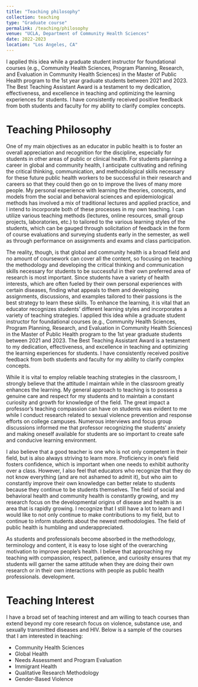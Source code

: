 ```yaml
---
title: "Teaching philosophy"
collection: teaching
type: "Graduate course"
permalink: /teaching/philosophy
venue: "UCLA, Department of Community Health Sciences"
date: 2022-2023
location: "Los Angeles, CA"
---
```

I applied this idea while a graduate student instructor for foundational courses (e.g., Community Health Sciences, Program Planning, Research, and Evaluation in Community Health Sciences) in the Master of Public Health program to the 1st year graduate students between 2021 and 2023. The Best Teaching Assistant Award is a testament to my dedication, effectiveness, and excellence in teaching and optimizing the learning experiences for students. I have consistently received positive feedback from both students and faculty for my ability to clarify complex concepts.


Teaching Philosophy
======
One of my main objectives as an educator in public health is to foster an overall appreciation and recognition for the discipline, especially for students in other areas of public or clinical health. For students planning a career in global and community health, I anticipate cultivating and refining the critical thinking, communication, and methodological skills necessary for these future public health workers to be successful in their research and careers so that they could then go on to improve the lives of many more people.
My personal experience with learning the theories, concepts, and models from the social and behavioral sciences and epidemiological methods has involved a mix of traditional lectures and applied practice, and I intend to incorporate both of these processes in my own teaching. I can utilize various teaching methods (lectures, online resources, small group projects, laboratories, etc.) to tailored to the various learning styles of the students, which can be gauged through solicitation of feedback in the form of course evaluations and surveying students early in the semester, as well as through performance on assignments and exams and class participation. 

The reality, though, is that global and community health is a broad field and no amount of coursework can cover all the content, so focusing on teaching the methodology and developing the critical thinking and communication skills necessary for students to be successful in their own preferred area of research is most important. Since students have a variety of health interests, which are often fueled by their own personal experiences with certain diseases, finding what appeals to them and developing assignments, discussions, and examples tailored to their passions is the best strategy to learn these skills. To enhance the learning, it is vital that an educator recognizes students’ different learning styles and incorporates a variety of teaching strategies. I applied this idea while a graduate student instructor for foundational courses (e.g., Community Health Sciences, Program Planning, Research, and Evaluation in Community Health Sciences) in the Master of Public Health program to the 1st year graduate students between 2021 and 2023. The Best Teaching Assistant Award is a testament to my dedication, effectiveness, and excellence in teaching and optimizing the learning experiences for students. I have consistently received positive feedback from both students and faculty for my ability to clarify complex concepts.

While it is vital to employ reliable teaching strategies in the classroom, I strongly believe that the attitude I maintain while in the classroom greatly enhances the learning. My general approach to teaching is to possess a genuine care and respect for my students and to maintain a constant curiosity and growth for knowledge of the field. The great impact a professor’s teaching compassion can have on students was evident to me while I conduct research related to sexual violence prevention and response efforts on college campuses. Numerous interviews and focus group discussions informed me that professor recognizing the students’ anxiety and making oneself available for students are so important to create safe and conducive learning environment. 

I also believe that a good teacher is one who is not only competent in their field, but is also always striving to learn more. Proficiency in one’s field fosters confidence, which is important when one needs to exhibit authority over a class. However, I also feel that educators who recognize that they do not know everything (and are not ashamed to admit it), but who aim to constantly improve their own knowledge can better relate to students because they continue to be students themselves. The field of social and behavioral health and community health is constantly growing, and my research focus on the developmental origins of disease and health is an area that is rapidly growing. I recognize that I still have a lot to learn and I would like to not only continue to make contributions to my field, but to continue to inform students about the newest methodologies. The field of public health is humbling and underappreciated. 

As students and professionals become absorbed in the methodology, terminology and content, it is easy to lose sight of the overarching motivation to improve people’s health. I believe that approaching my teaching with compassion, respect, patience, and curiosity ensures that my students will garner the same attitude when they are doing their own research or in their own interactions with people as public health professionals. development.  


Teaching Interest
======
I have a broad set of teaching interest and am willing to teach courses than extend beyond my core research focus on violence, substance use, and sexually transmitted diseases and HIV. Below is a sample of the courses that I am interested in teaching:
* Community Health Sciences
* Global Health
* Needs Assessment and Program Evaluation
* Immigrant Health
* Qualitative Research Methodology
* Gender-Based Violence
